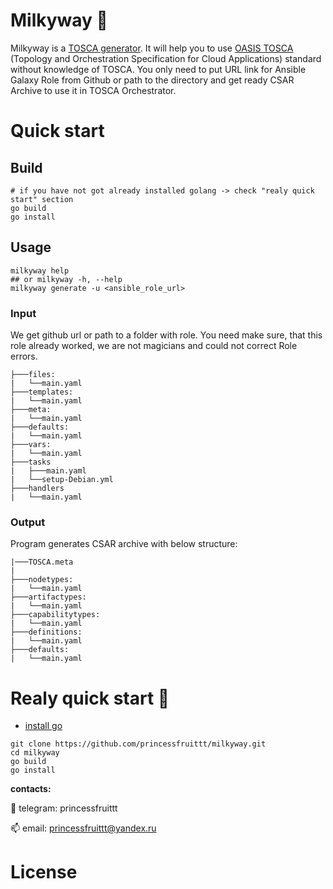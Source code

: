 # Milkyway :milky_way:
Milkyway is a [TOSCA generator](https://docs.oasis-open.org/tosca/TOSCA/v2.0/csd03/TOSCA-v2.0-csd03.html#_Toc56506778). It will help you to use [OASIS TOSCA](https://www.oasis-open.org/committees/tc_home.php?wg_abbrev=tosca) (Topology and Orchestration Specification for Cloud Applications) standard without knowledge of TOSCA.
You only need to put URL link for Ansible Galaxy Role from Github or path to the directory and get ready CSAR Archive to use it in TOSCA Orchestrator.
# Quick start 
## Build
```
# if you have not got already installed golang -> check "realy quick start" section
go build
go install
```
## Usage
```bigquery
milkyway help
## or milkyway -h, --help
milkyway generate -u <ansible_role_url>

```
### Input
We get github url or path to a folder with role. You need make sure, that this role already worked, we are not magicians and could not correct Role errors.
```
├───files:
|   └──main.yaml
├───templates:
|   └──main.yaml
├───meta:
|   └──main.yaml
├───defaults:
|   └──main.yaml
├───vars:
|   └──main.yaml
├───tasks
|   ├───main.yaml
|   └──setup-Debian.yml
├───handlers
|   └──main.yaml
```
### Output
Program generates CSAR archive with below structure:
```
|───TOSCA.meta
|
├───nodetypes:
|   └──main.yaml
├───artifactypes:
|   └──main.yaml
├───capabilitytypes:
|   └──main.yaml
├───definitions:
|   └──main.yaml
├───defaults:
|   └──main.yaml
```
# Realy quick start :stars:
* [install go](https://golang.org/doc/install)
```
git clone https://github.com/princessfruittt/milkyway.git
cd milkyway
go build
go install
 ```
**contacts:**

:iphone: telegram: princessfruittt

:mailbox: email: princessfruittt@yandex.ru

# License